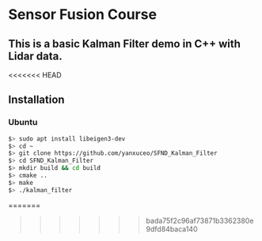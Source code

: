# Sensor Fusion Course

## This is a basic Kalman Filter demo in C++ with Lidar data.

<<<<<<< HEAD
## Installation

### Ubuntu 

```bash
$> sudo apt install libeigen3-dev
$> cd ~
$> git clone https://github.com/yanxuceo/SFND_Kalman_Filter
$> cd SFND_Kalman_Filter
$> mkdir build && cd build
$> cmake ..
$> make
$> ./kalman_filter
```
=======
>>>>>>> bada75f2c96af73871b3362380e9dfd84baca140
